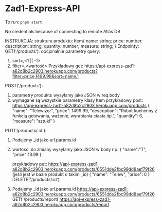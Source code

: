 # Zad1-Express-API

To run:
`pnpm start`

No credentials because of connecting to remote Atlas DB.

INSTRUKCJA:
struktura produktu:
Item{
    name: string;
    price: number;
    description: string;
    quantity: number;
    measure: string;
}
Endpointy:
 GET('/products'):
opcjonalnie parametry query: 
1. sort=<field>,<1 || -1>
2. filter=<field>,<wartość>
Przykładowy get:
https://api-express-zad1-a82d8b2c2903.herokuapp.com/products?filter=price,1499.99&sort=name,1


POST('/products'):
1. parametry produktu wysyłamy jako JSON w req.body
2. wymagane są wszystkie parametry klasy Item
przykładowy post:
https://api-express-zad1-a82d8b2c2903.herokuapp.com/products
  {
    "name": "Telewizor",
    "price": 1499.99,
    "description":
      "Robot kuchenny z funkcją gotowania, ważenie, wyrabiania ciasta itp.",
    "quantity": 6,
    "measure": "sztuki"
  }


PUT('/products/:id'):
1. Podajemy _id jako url.params.id
2. wartości do zmiany wysyłamy jako JSON w body np:
    {
        "name":"T",
        "price":13.99
    }

    przykładowy put:
https://api-express-zad1-a82d8b2c2903.herokuapp.com/products/6551dde2fbc99dd8aef79f26
(jeśli jest w bazie produkt o takim _id)
  {
    "name": "Telew",
    "price": 0
  }
DELETE('/products/:id')
1. Podajemy _id jako url.params.id
https://api-express-zad1-a82d8b2c2903.herokuapp.com/products/6551dde2fbc99dd8aef79f26
GET('/products/report)
https://api-express-zad1-a82d8b2c2903.herokuapp.com/products/report
